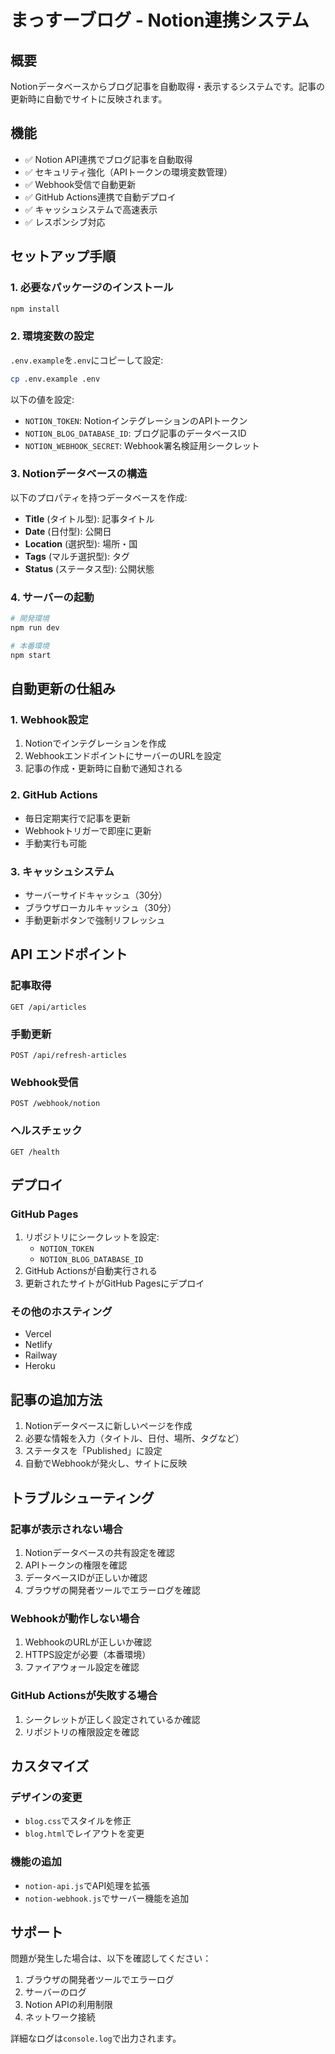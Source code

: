 # まっすーブログ - Notion連携システム

## 概要
Notionデータベースからブログ記事を自動取得・表示するシステムです。記事の更新時に自動でサイトに反映されます。

## 機能
- ✅ Notion API連携でブログ記事を自動取得
- ✅ セキュリティ強化（APIトークンの環境変数管理）
- ✅ Webhook受信で自動更新
- ✅ GitHub Actions連携で自動デプロイ
- ✅ キャッシュシステムで高速表示
- ✅ レスポンシブ対応

## セットアップ手順

### 1. 必要なパッケージのインストール
```bash
npm install
```

### 2. 環境変数の設定
`.env.example`を`.env`にコピーして設定:
```bash
cp .env.example .env
```

以下の値を設定:
- `NOTION_TOKEN`: NotionインテグレーションのAPIトークン
- `NOTION_BLOG_DATABASE_ID`: ブログ記事のデータベースID
- `NOTION_WEBHOOK_SECRET`: Webhook署名検証用シークレット

### 3. Notionデータベースの構造
以下のプロパティを持つデータベースを作成:
- **Title** (タイトル型): 記事タイトル
- **Date** (日付型): 公開日
- **Location** (選択型): 場所・国
- **Tags** (マルチ選択型): タグ
- **Status** (ステータス型): 公開状態

### 4. サーバーの起動
```bash
# 開発環境
npm run dev

# 本番環境
npm start
```

## 自動更新の仕組み

### 1. Webhook設定
1. Notionでインテグレーションを作成
2. WebhookエンドポイントにサーバーのURLを設定
3. 記事の作成・更新時に自動で通知される

### 2. GitHub Actions
- 毎日定期実行で記事を更新
- Webhookトリガーで即座に更新
- 手動実行も可能

### 3. キャッシュシステム
- サーバーサイドキャッシュ（30分）
- ブラウザローカルキャッシュ（30分）
- 手動更新ボタンで強制リフレッシュ

## API エンドポイント

### 記事取得
```
GET /api/articles
```

### 手動更新
```
POST /api/refresh-articles
```

### Webhook受信
```
POST /webhook/notion
```

### ヘルスチェック
```
GET /health
```

## デプロイ

### GitHub Pages
1. リポジトリにシークレットを設定:
   - `NOTION_TOKEN`
   - `NOTION_BLOG_DATABASE_ID`
2. GitHub Actionsが自動実行される
3. 更新されたサイトがGitHub Pagesにデプロイ

### その他のホスティング
- Vercel
- Netlify
- Railway
- Heroku

## 記事の追加方法

1. Notionデータベースに新しいページを作成
2. 必要な情報を入力（タイトル、日付、場所、タグなど）
3. ステータスを「Published」に設定
4. 自動でWebhookが発火し、サイトに反映

## トラブルシューティング

### 記事が表示されない場合
1. Notionデータベースの共有設定を確認
2. APIトークンの権限を確認
3. データベースIDが正しいか確認
4. ブラウザの開発者ツールでエラーログを確認

### Webhookが動作しない場合
1. WebhookのURLが正しいか確認
2. HTTPS設定が必要（本番環境）
3. ファイアウォール設定を確認

### GitHub Actionsが失敗する場合
1. シークレットが正しく設定されているか確認
2. リポジトリの権限設定を確認

## カスタマイズ

### デザインの変更
- `blog.css`でスタイルを修正
- `blog.html`でレイアウトを変更

### 機能の追加
- `notion-api.js`でAPI処理を拡張
- `notion-webhook.js`でサーバー機能を追加

## サポート
問題が発生した場合は、以下を確認してください：
1. ブラウザの開発者ツールでエラーログ
2. サーバーのログ
3. Notion APIの利用制限
4. ネットワーク接続

詳細なログは`console.log`で出力されます。